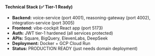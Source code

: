 #### Technical Stack (✅ Tier-1 Ready)

- **Backend:** voice-service (port 4001), reasoning-gateway (port 4002), integration-service (port 3005)
- **Frontend:** vibe-cockpit React app (port 5173)
- **Auth:** JWT tier-1 hardened (all services protected)
- **APIs:** Square, BigQuery, ElevenLabs, DeepSeek
- **Deployment:** Docker + GCP Cloud Run
- **Status:** PRODUCTION READY (just needs domain deployment)

